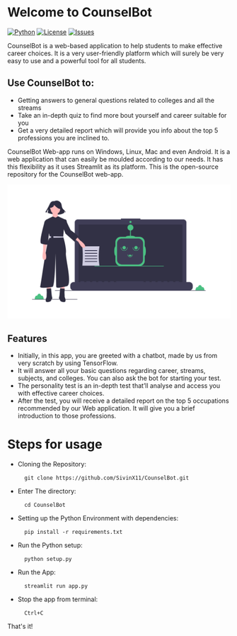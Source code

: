 # Welcome to CounselBot
[![Python](https://img.shields.io/badge/Python-3.8.0-blue)]() 
[![License](https://img.shields.io/github/license/SivinX11/CounselBot)](https://github.com/SivinX11/CounselBot/blob/master/LICENSE) 
[![Issues](https://img.shields.io/github/issues/SivinX11/Neural_Style_Transfer)]()


CounselBot is a web-based application to help students to make effective career choices.
It is a very user-friendly platform which will surely be very easy to use and a powerful tool for all students.
## Use CounselBot to:
- Getting answers to general questions related to colleges and all the streams
- Take an in-depth quiz to find more bout yourself and career suitable for you
- Get a very detailed report which will provide you info about the top 5 professions you are inclined to.

CounselBot Web-app runs on Windows, Linux, Mac and even Android. It is a web application that can easily be moulded according to our needs. It has this flexibility as it uses Streamlit as its platform.
This is the open-source repository for the CounselBot web-app. 

![](img/21.png)

## Features
- Initially, in this app, you are greeted with a chatbot, made by us from very scratch by using TensorFlow.
- It will answer all your basic questions regarding career, streams, subjects, and colleges. You can also ask the bot for starting your test.
- The personality test is an in-depth test that’ll analyse and access you with effective career choices.
- After the test, you will receive a detailed report on the top 5 occupations recommended by our Web application. It will give you a brief introduction to those professions. 

# Steps for usage

- Cloning the Repository: 

        git clone https://github.com/SivinX11/CounselBot.git
- Enter The directory: 

        cd CounselBot
- Setting up the Python Environment with dependencies:

        pip install -r requirements.txt
- Run the Python setup:
        
        python setup.py
- Run the App:

        streamlit run app.py
- Stop the app from terminal:

        Ctrl+C

That's it!
